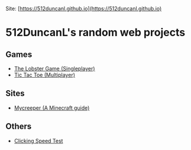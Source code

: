 Site: [https://512duncanl.github.io](https://512duncanl.github.io)

# 512DuncanL's random web projects

## Games
- [The Lobster Game (Singleplayer)](https://512duncanl.github.io/lobster-game.html)
- [Tic Tac Toe (Multiplayer)](https://512duncanl.github.io/tic-tac-toe.html)
## Sites
- [Mycreeper (A Minecraft guide)](https://mycreeper.site)
## Others
- [Clicking Speed Test](https://512duncanl.github.io/clicking-speed-test.html)
